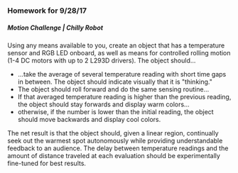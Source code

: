 ### Homework for 9/28/17

##### Motion Challenge | Chilly Robot
Using any means available to you, create an object that has a temperature sensor and RGB LED onboard, as well as means for controlled rolling motion (1-4 DC motors with up to 2 L293D drivers). The object should...

- ...take the average of several temperature reading with short time gaps in between. The object should indicate visually that it is "thinking."
 - The object should roll forward and do the same sensing routine...
 - If that averaged temperature reading is higher than the previous reading, the object should stay forwards and display warm colors...
 - otherwise, if the number is lower than the initial reading, the object should move backwards and display cool colors.
 
The net result is that the object should, given a linear region, continually seek out the warmest spot autonomously while providing understandable feedback to an audience. The delay between temperature readings and the amount of distance traveled at each evaluation should be experimentally fine-tuned for best results. 
